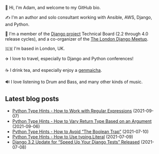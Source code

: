 <p>
  👋 Hi, I'm Adam, and welcome to my GitHub bio.
</p>
<p>
  ✍️ I'm an author and solo consultant working with Ansible, AWS, Django, and Python.
</p>
<p>
  🦄 I'm a member of the <a href="https://www.djangoproject.com/foundation/teams/">Django project</a> Technical Board (2.2 through 4.0 release cycles),
  and a co-organizer of the <a href="https://www.djangolondon.com/">The London Django Meetup</a>.
</p>
<p>
  🇬🇧 I'm based in London, UK.
</p>
<p>
  ✈️ I love to travel, especially to Django and Python conferences!
</p>
<p>
  ☕️ I drink tea, and especially enjoy a <a href="https://en.wikipedia.org/wiki/Genmaicha">genmaicha</a>.
</p>
<p>
  🔊 I love listening to Drum and Bass, and many other kinds of music.
</p>

## Latest blog posts

* [Python Type Hints - How to Work with Regular Expressions](https://adamj.eu/tech/2021/09/07/python-type-hints-how-to-work-with-regular-expressions/) (2021-09-07)
* [Python Type Hints - How to Vary Return Type Based on an Argument](https://adamj.eu/tech/2021/09/06/python-type-hints-how-to-vary-return-type-based-on-an-argument/) (2021-09-06)
* [Python Type Hints - How to Avoid “The Boolean Trap”](https://adamj.eu/tech/2021/07/10/python-type-hints-how-to-avoid-the-boolean-trap/) (2021-07-10)
* [Python Type Hints - How to Use typing.Literal](https://adamj.eu/tech/2021/07/09/python-type-hints-how-to-use-typing-literal/) (2021-07-09)
* [Django 3.2 Update for “Speed Up Your Django Tests” Released](https://adamj.eu/tech/2021/07/08/django-3.2-update-for-speed-up-your-django-tests-released/) (2021-07-08)